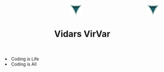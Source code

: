 <header>
     <div>
          <img src="./LOOGOO.png" alt="3 Vs logo" id="logo" width="40" height="37" >
          <img align="right" src="./LOOGOO.png" alt="3 Vs logo" id="logo" width="40" height="37" >
     </div>
     
 <div>
     <h1 align="center" color="whitesmoke">Vidars VirVar</h1>
 </div>
 </header>
 
<body>
     <li>Coding is Life</li>
     <li>Coding is All</li>
</body>
